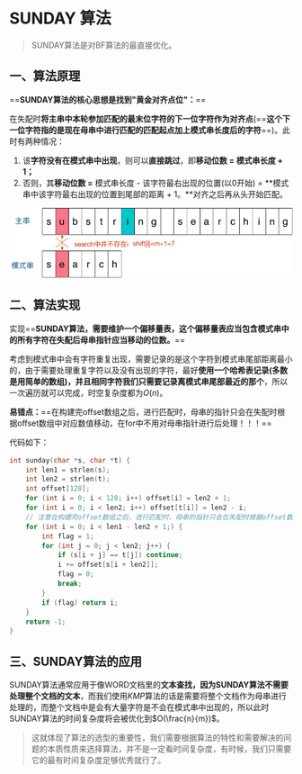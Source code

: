 # SUNDAY 算法

> SUNDAY算法是对BF算法的最直接优化。

## 一、算法原理

==**SUNDAY算法的核心思想是找到"黄金对齐点位"：**==

在失配时**将主串中本轮参加匹配的最末位字符的下一位字符作为对齐点**(==**这个下一位字符指的是现在母串中进行匹配的匹配起点加上模式串长度后的字符**==)。此时有两种情况：

1. 该**字符没有在模式串中出现**，则可以**直接跳过**，即**移动位数 = 模式串长度 + 1；**
2. 否则，其**移动位数 =** 模式串长度 - 该字符最右出现的位置(以0开始) = **模式串中该字符最右出现的位置到尾部的距离 + 1。**对齐之后再从头开始匹配。

![1](1.png)



## 二、算法实现

实现==**SUNDAY算法，需要维护一个偏移量表，这个偏移量表应当包含模式串中的所有字符在失配后母串指针应当移动的位数。**==

考虑到模式串中会有字符重复出现，需要记录的是这个字符到模式串尾部距离最小的，由于需要处理重复字符以及没有出现的字符，最好**使用一个哈希表记录(多数是用简单的数组)，并且相同字符我们只需要记录离模式串尾部最近的那个**，所以一次遍历就可以完成，时空复杂度都为$O(n)$。

**易错点：**==在构建完offset数组之后，进行匹配时，母串的指针只会在失配时根据offset数组中对应数值移动，在for中不用对母串指针进行后处理！！！==

代码如下：

```c++
int sunday(char *s, char *t) {
    int len1 = strlen(s);
    int len2 = strlen(t);
    int offset[128];
    for (int i = 0; i < 128; i++) offset[i] = len2 + 1;
    for (int i = 0; i < len2; i++) offset[t[i]] = len2 - i;
    // 注意在构建完offset数组之后，进行匹配时，母串的指针只会在失配时根据offset数组中对应数值移动，在for中不用对母串指针进行后处理！！！
    for (int i = 0; i < len1 - len2 + 1;) {
        int flag = 1;
        for (int j = 0; j < len2; j++) {
            if (s[i + j] == t[j]) continue;
            i += offset[s[i + len2]];
            flag = 0;
            break;
        }
        if (flag) return i;
    }
    return -1;
}

```



## 三、SUNDAY算法的应用

SUNDAY算法通常应用于像WORD文档里的**文本查找，因为SUNDAY算法不需要处理整个文档的文本**，而我们使用$KMP$算法的话是需要将整个文档作为母串进行处理的，而整个文档中是会有大量字符是不会在模式串中出现的，所以此时SUNDAY算法的时间复杂度将会被优化到$O(\frac{n}{m})$。

> 这就体现了算法的选型的重要性，我们需要根据算法的特性和需要解决的问题的本质性质来选择算法，并不是一定看时间复杂度，有时候，我们只需要它的最有时间复杂度足够优秀就行了。

